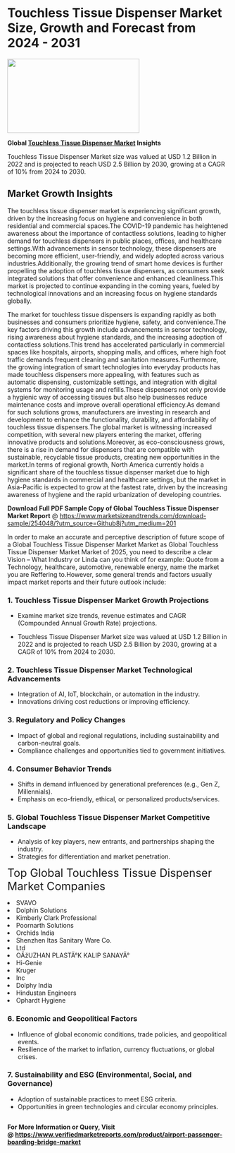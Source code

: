 <H1>Touchless Tissue Dispenser Market Size, Growth and Forecast from 2024 - 2031</H1><img class="aligncenter size-medium wp-image-584254" src="https://thirdeyenews.in/wp-content/uploads/2024/09/Global-Market-Research-300x168.jpeg" alt="" width="300" height="168" /><p><strong>Global&nbsp;<a href="https://www.marketsizeandtrends.com/download-sample/254048/?utm_source=Github8j?utm_medium=201">Touchless Tissue Dispenser Market</a> Insights</strong></p><p>Touchless Tissue Dispenser Market size was valued at USD 1.2 Billion in 2022 and is projected to reach USD 2.5 Billion by 2030, growing at a CAGR of 10% from 2024 to 2030.</p><p><h2>Market Growth Insights</h2> <p>The touchless tissue dispenser market is experiencing significant growth, driven by the increasing focus on hygiene and convenience in both residential and commercial spaces.The COVID-19 pandemic has heightened awareness about the importance of contactless solutions, leading to higher demand for touchless dispensers in public places, offices, and healthcare settings.With advancements in sensor technology, these dispensers are becoming more efficient, user-friendly, and widely adopted across various industries.Additionally, the growing trend of smart home devices is further propelling the adoption of touchless tissue dispensers, as consumers seek integrated solutions that offer convenience and enhanced cleanliness.This market is projected to continue expanding in the coming years, fueled by technological innovations and an increasing focus on hygiene standards globally.</p> <p>The market for touchless tissue dispensers is expanding rapidly as both businesses and consumers prioritize hygiene, safety, and convenience.The key factors driving this growth include advancements in sensor technology, rising awareness about hygiene standards, and the increasing adoption of contactless solutions.This trend has accelerated particularly in commercial spaces like hospitals, airports, shopping malls, and offices, where high foot traffic demands frequent cleaning and sanitation measures.Furthermore, the growing integration of smart technologies into everyday products has made touchless dispensers more appealing, with features such as automatic dispensing, customizable settings, and integration with digital systems for monitoring usage and refills.These dispensers not only provide a hygienic way of accessing tissues but also help businesses reduce maintenance costs and improve overall operational efficiency.As demand for such solutions grows, manufacturers are investing in research and development to enhance the functionality, durability, and affordability of touchless tissue dispensers.The global market is witnessing increased competition, with several new players entering the market, offering innovative products and solutions.Moreover, as eco-consciousness grows, there is a rise in demand for dispensers that are compatible with sustainable, recyclable tissue products, creating new opportunities in the market.In terms of regional growth, North America currently holds a significant share of the touchless tissue dispenser market due to high hygiene standards in commercial and healthcare settings, but the market in Asia-Pacific is expected to grow at the fastest rate, driven by the increasing awareness of hygiene and the rapid urbanization of developing countries.<p><span class=""><strong>Download Full PDF Sample Copy of Global Touchless Tissue Dispenser Market Report</strong> @ <a href="https://www.marketsizeandtrends.com/download-sample/254048/?utm_source=Github8j?utm_medium=201" target="_blank">https://www.marketsizeandtrends.com/download-sample/254048/?utm_source=Github8j?utm_medium=201</a></span></p><p>In order to make an accurate and perceptive description of future scope of a Global&nbsp;Touchless Tissue Dispenser Market Market as Global&nbsp;Touchless Tissue Dispenser Market Market of 2025, you need to describe a clear Vision &ndash; What Industry or Linda can you think of for example: Quote from a Technology, healthcare, automotive, renewable energy, name the market you are Reffering to.However, some general trends and factors usually impact market reports and their future outlook include:</p><h3>1.&nbsp;<strong>Touchless Tissue Dispenser Market Growth Projections</strong></h3><ul><li>Examine market size trends, revenue estimates and CAGR (Compounded Annual Growth Rate) projections.</li><li><p>Touchless Tissue Dispenser Market size was valued at USD 1.2 Billion in 2022 and is projected to reach USD 2.5 Billion by 2030, growing at a CAGR of 10% from 2024 to 2030.</p></li></ul><h3>2.&nbsp;<strong>Touchless Tissue Dispenser Market Technological Advancements</strong></h3><ul><li>Integration of AI, IoT, blockchain, or automation in the industry.</li><li>Innovations driving cost reductions or improving efficiency.</li></ul><h3>3.&nbsp;<strong>Regulatory and Policy Changes</strong></h3><ul><li>Impact of global and regional regulations, including sustainability and carbon-neutral goals.</li><li>Compliance challenges and opportunities tied to government initiatives.</li></ul><h3>4.&nbsp;<strong>Consumer Behavior Trends</strong></h3><ul><li>Shifts in demand influenced by generational preferences (e.g., Gen Z, Millennials).</li><li>Emphasis on eco-friendly, ethical, or personalized products/services.</li></ul><h3>5.&nbsp;<strong>Global Touchless Tissue Dispenser Market Competitive Landscape</strong></h3><ul><li>Analysis of key players, new entrants, and partnerships shaping the industry.</li><li>Strategies for differentiation and market penetration.</li></ul><p data-pm-slice="1 1 []"><span style="color: inherit; font-family: inherit; font-size: 25px;">Top Global Touchless Tissue Dispenser Market Companies</span></p><div class="" data-test-id=""><p><li>SVAVO</li><li> Dolphin Solutions</li><li> Kimberly Clark Professional</li><li> Poornarth Solutions</li><li> Orchids India</li><li> Shenzhen Itas Sanitary Ware Co.</li><li> Ltd</li><li> OÄžUZHAN PLASTÄ°K KALIP SANAYÄ°</li><li> Hi-Genie</li><li> Kruger</li><li> Inc</li><li> Dolphy India</li><li> Hindustan Engineers</li><li> Ophardt Hygiene</li></p></div><h3>6.&nbsp;<strong>Economic and Geopolitical Factors</strong></h3><ul><li>Influence of global economic conditions, trade policies, and geopolitical events.</li><li>Resilience of the market to inflation, currency fluctuations, or global crises.</li></ul><h3>7.&nbsp;<strong>Sustainability and ESG (Environmental, Social, and Governance)</strong></h3><ul><li>Adoption of sustainable practices to meet ESG criteria.</li><li>Opportunities in green technologies and circular economy principles.</li></ul><h2><strong style="font-size: 14px;">For More Information or Query, Visit @&nbsp;</strong><a style="background-color: #ffffff; font-size: 14px;" href="https://www.marketsizeandtrends.com/report/touchless-tissue-dispenser-market/" target="_blank">https://www.verifiedmarketreports.com/product/airport-passenger-boarding-bridge-market</a></h2>